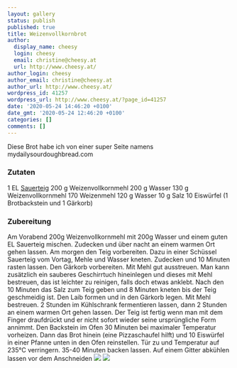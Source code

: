 ```yaml
---
layout: gallery
status: publish
published: true
title: Weizenvollkornbrot
author:
  display_name: cheesy
  login: cheesy
  email: christine@cheesy.at
  url: http://www.cheesy.at/
author_login: cheesy
author_email: christine@cheesy.at
author_url: http://www.cheesy.at/
wordpress_id: 41257
wordpress_url: http://www.cheesy.at/?page_id=41257
date: '2020-05-24 14:46:20 +0100'
date_gmt: '2020-05-24 12:46:20 +0100'
categories: []
comments: []
---
```

Diese Brot habe ich von einer super Seite namens mydailysourdoughbread.com
### Zutaten
1 EL [Sauerteig](http://www.cheesy.at/rezepte/brot-backen/sauerteig-grundrezept/)
200 g Weizenvollkornmehl
200 g Wasser
130 g Weizenvollkornmehl
170 Weizenmehl
120 g Wasser
10 g Salz
10 Eiswürfel
(1 Brotbackstein und 1 Gärkorb)
### Zubereitung
Am Vorabend 200g Weizenvollkornmehl mit 200g Wasser und einem guten EL Sauerteig mischen. Zudecken und über nacht an einem warmen Ort gehen lassen.
Am morgen den Teig vorbereiten. Dazu in einer Schüssel Sauerteig vom Vortag, Mehle und Wasser kneten. Zudecken und 10 Minuten rasten lassen.
Den Gärkorb vorbereiten. Mit Mehl gut ausstreuen. Man kann zusätzlich ein sauberes Geschirrtuch hineinlegen und dieses mit Mehl bestreuen, das ist leichter zu reinigen, falls doch etwas anklebt.
Nach den 10 Minuten das Salz zum Teig geben und 8 Minuten kneten bis der Teig geschmeidig ist. Den Laib formen und in den Gärkorb legen. Mit Mehl bestreuen.
2 Stunden im Kühlschrank fermentieren lassen, dann 2 Stunden an einem warmen Ort gehen lassen. Der Teig ist fertig wenn man mit dem Finger draufdrückt und er nicht sofort wieder seine ursprüngliche Form annimmt.
Den Backstein im Ofen 30 Minuten bei maximaler Temperatur vorheizen. Dann das Brot hinein (eine Pizzaschaufel hilft) und 10 Eiswürfel in einer Pfanne unten in den Ofen reinstellen. Tür zu und Temperatur auf 235°C verringern. 35-40 Minuten backen lassen.
Auf einem Gitter abkühlen lassen vor dem Anschneiden
![](http://www.cheesy.at/wp-content/uploads/Vollkornbrot-1.jpg)
![](http://www.cheesy.at/wp-content/uploads/Vollkornbrot-2.jpg)
